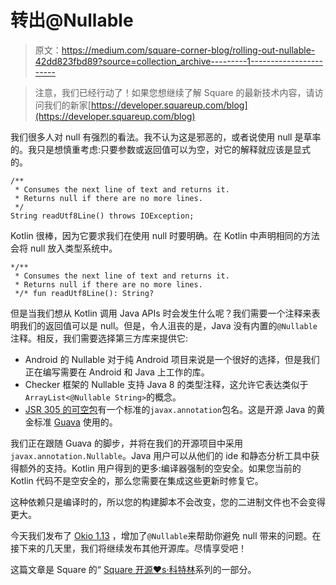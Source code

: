 # 转出@Nullable

> 原文：<https://medium.com/square-corner-blog/rolling-out-nullable-42dd823fbd89?source=collection_archive---------1----------------------->

> 注意，我们已经行动了！如果您想继续了解 Square 的最新技术内容，请访问我们的新家[https://developer.squareup.com/blog](https://developer.squareup.com/blog)

我们很多人对 null 有强烈的看法。我不认为这是邪恶的，或者说使用 null 是草率的。我只是想慎重考虑:只要参数或返回值可以为空，对它的解释就应该是显式的。

```
/** 
 * Consumes the next line of text and returns it.
 * Returns null if there are no more lines. 
 */
String readUtf8Line() throws IOException;
```

Kotlin 很棒，因为它要求我们在使用 null 时要明确。在 Kotlin 中声明相同的方法会将 null 放入类型系统中。

```
*/**
 * Consumes the next line of text and returns it.
 * Returns null if there are no more lines.
 */* fun readUtf8Line(): String?
```

但是当我们想从 Kotlin 调用 Java APIs 时会发生什么呢？我们需要一个注释来表明我们的返回值可以是 null。但是，令人沮丧的是，Java 没有内置的`@Nullable`注释。相反，我们需要选择第三方库来提供它:

*   Android 的 Nullable 对于纯 Android 项目来说是一个很好的选择，但是我们正在编写需要在 Android 和 Java 上工作的库。
*   Checker 框架的 Nullable 支持 Java 8 的类型注释，这允许它表达类似于`ArrayList<@Nullable String>`的概念。
*   [JSR 305 的可空包](https://jcp.org/en/jsr/detail?id=305)有一个标准的`javax.annotation`包名。这是开源 Java 的黄金标准 [Guava](https://github.com/google/guava) 使用的。

我们正在跟随 Guava 的脚步，并将在我们的开源项目中采用`javax.annotation.Nullable`。Java 用户可以从他们的 ide 和静态分析工具中获得额外的支持。Kotlin 用户得到的更多:编译器强制的空安全。如果您当前的 Kotlin 代码不是空安全的，那么您需要在集成这些更新时修复它。

这种依赖只是编译时的，所以您的构建脚本不会改变，您的二进制文件也不会变得更大。

今天我们发布了 [Okio 1.13](https://github.com/square/okio/blob/master/CHANGELOG.md) ，增加了`@Nullable`来帮助你避免 null 带来的问题。在接下来的几天里，我们将继续发布其他开源库。尽情享受吧！

这篇文章是 Square 的“ [Square 开源♥s·科特林](/square-corner-blog/square-open-source-loves-kotlin-c57c21710a17)系列的一部分。
